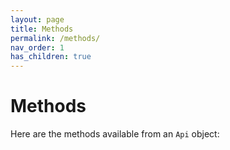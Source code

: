 ```yaml
---
layout: page
title: Methods
permalink: /methods/
nav_order: 1
has_children: true
---
```


# Methods
Here are the methods available from an `Api` object:
